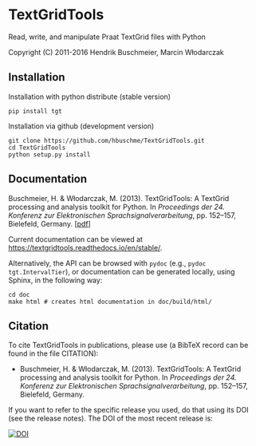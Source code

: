 # TextGridTools

Read, write, and manipulate Praat TextGrid files with Python

Copyright (C) 2011-2016 Hendrik Buschmeier, Marcin Włodarczak

## Installation

Installation with python distribute (stable version)

    pip install tgt

Installation via github (development version)

    git clone https://github.com/hbuschme/TextGridTools.git
    cd TextGridTools
    python setup.py install

## Documentation

Buschmeier, H. &amp; Włodarczak, M. (2013). TextGridTools: A TextGrid processing and analysis toolkit for Python. In <em>Proceedings der 24. Konferenz zur Elektronischen Sprachsignalverarbeitung</em>, pp. 152–157, Bielefeld, Germany. [<a href="https://pub.uni-bielefeld.de/download/2561620/2563287">pdf</a>]</p>

Current documentation can be viewed at https://textgridtools.readthedocs.io/en/stable/.

Alternatively, the API can be browsed with `pydoc` (e.g., `pydoc tgt.IntervalTier`), or documentation can be generated locally, using Sphinx, in the following way:

    cd doc
    make html # creates html documentation in doc/build/html/

## Citation

To cite TextGridTools in publications, please use (a BibTeX record can be found in the file CITATION):

* Buschmeier, H. & Włodarczak, M. (2013). TextGridTools: A TextGrid processing and analysis toolkit for Python. In _Proceedings der 24. Konferenz zur Elektronischen Sprachsignalverarbeitung_, pp. 152–157, Bielefeld, Germany.

If you want to refer to the specific release you used, do that using its DOI (see the release notes). The DOI of the most recent release is:

[![DOI](https://zenodo.org/badge/1529633.svg)](https://zenodo.org/badge/latestdoi/1529633)
